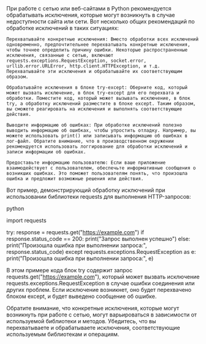 ##





При работе с сетью или веб-сайтами в Python рекомендуется обрабатывать исключения, которые могут возникнуть в случае недоступности сайта или сети. Вот несколько общих рекомендаций по обработке исключений в таких ситуациях:

    Перехватывайте конкретные исключения: Вместо обработки всех исключений одновременно, предпочтительнее перехватывать конкретные исключения, чтобы точнее определить причину ошибки. Некоторые распространенные исключения, связанные с сетью, включают requests.exceptions.RequestException, socket.error, urllib.error.URLError, http.client.HTTPException, и т.д. Перехватывайте эти исключения и обрабатывайте их соответствующим образом.

    Обрабатывайте исключения в блоке try-except: Оберните код, который может вызвать исключение, в блок try-except для его перехвата и обработки. Поместите код, который может вызывать исключение, в блок try, а обработку исключений разместите в блоке except. Таким образом, вы сможете реагировать на исключения и выполнять соответствующие действия.

    Выводите информацию об ошибках: При обработке исключений полезно выводить информацию об ошибках, чтобы упростить отладку. Например, вы можете использовать print() или записывать информацию об ошибках в лог-файл. Обратите внимание, что в производственном окружении рекомендуется использовать логгирование для обработки исключений и записи информации об ошибках.

    Предоставьте информацию пользователю: Если ваше приложение взаимодействует с пользователем, обеспечьте информативные сообщения о возникших ошибках. Это поможет пользователям понять, что произошла ошибка и предложит возможные решения или действия.

Вот пример, демонстрирующий обработку исключений при использовании библиотеки requests для выполнения HTTP-запросов:

python

import requests

try:
    response = requests.get("https://example.com")
    if response.status_code == 200:
        print("Запрос выполнен успешно")
    else:
        print("Произошла ошибка при выполнении запроса:", response.status_code)
except requests.exceptions.RequestException as e:
    print("Произошла ошибка при выполнении запроса:", e)

В этом примере кода блок try содержит запрос requests.get("https://example.com"), который может вызвать исключение requests.exceptions.RequestException в случае ошибки соединения или других проблем. Если исключение возникнет, оно будет перехвачено блоком except, и будет выведено сообщение об ошибке.

Обратите внимание, что конкретные исключения, которые могут возникнуть при работе с сетью, могут варьироваться в зависимости от используемой библиотеки и методов. Убедитесь, что вы перехватываете и обрабатываете исключения, соответствующие используемым библиотекам и операциям.